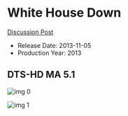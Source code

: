 # White House Down

[Discussion Post](https://www.avsforum.com/threads/bass-eq-for-filtered-movies.2995212/post-56811654)

* Release Date: 2013-11-05
* Production Year: 2013

## DTS-HD MA 5.1

![img 0](https://i.imgur.com/XveLZXC.jpg)

![img 1](https://i.imgur.com/29cZXLi.png)

